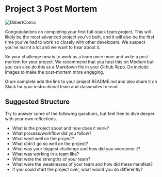 # Project 3 Post Mortem

![DilbertComic](http://assets.amuniversal.com/da319cc06d5001301d7a001dd8b71c47)

Congratulations on completing your first full-stack team project. This will likely be the most advanced project you've built, and it will also be the first time you've had to work so closely with other developers. We suspect you've learnt a lot and we want to hear about it.

So your challenge now is to work as a team once more and write a post-mortem for your project. We recommend that you host this on Medium but you can also do this as a Markdown file in your Github Repo. Do include images to make the post-mortem more engaging.

Once complete add the link to your project README.md and also share it on Slack for your instructional team and classmates to read.

## Suggested Structure
Try to answer some of the following questions, but feel free to dive deeper with your own reflections.
- What is the project about and how does it work?
- What process/workflow did you follow?
- What went well on the project?
- What didn't go so well on the project?
- What was your biggest challenge and how did you overcome it?
- What was working in a team like?
- What were the strengths of your team?
- What were the weaknesses of your team and how did these manifest?
- If you could start the project over, what would you do differently?

